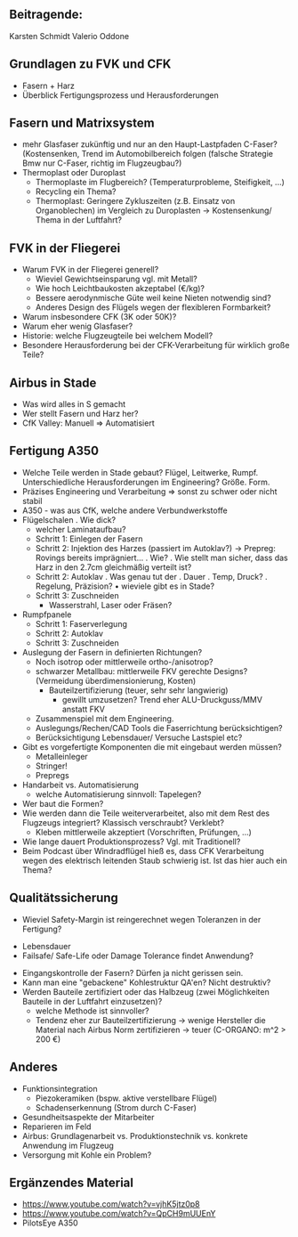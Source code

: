 Beitragende:
-------------------------------------
Karsten Schmidt
Valerio Oddone

Grundlagen zu FVK und CFK
----------------------------------------
* Fasern + Harz
* Überblick Fertigungsprozess und Herausforderungen
  
Fasern und Matrixsystem
---------------------------------
* mehr Glasfaser zukünftig und nur an den Haupt-Lastpfaden C-Faser? (Kostensenken, Trend im Automobilbereich folgen (falsche Strategie Bmw nur C-Faser, richtig im Flugzeugbau?)
* Thermoplast oder Duroplast
  - Thermoplaste im Flugbereich? (Temperaturprobleme, Steifigkeit, ...)
  - Recycling ein Thema?
  - Thermoplast: Geringere Zykluszeiten (z.B. Einsatz von Organoblechen) im Vergleich zu Duroplasten -> Kostensenkung/ Thema in der Luftfahrt?

FVK in der Fliegerei
----------------------------------
* Warum FVK in der Fliegerei generell?
  - Wieviel Gewichtseinsparung vgl. mit Metall?
  - Wie hoch Leichtbaukosten akzeptabel (€/kg)?
  - Bessere aerodynmische Güte weil keine Nieten notwendig sind?
  - Anderes Design des Flügels wegen der flexibleren Formbarkeit?
* Warum insbesondere CFK (3K oder 50K)?
* Warum eher wenig Glasfaser?
* Historie: welche Flugzeugteile bei welchem Modell?
* Besondere Herausforderung bei der CFK-Verarbeitung
  für wirklich große Teile?


Airbus in Stade
-----------------------------
* Was wird alles in S gemacht
* Wer stellt Fasern und Harz her?
* CfK Valley: Manuell => Automatisiert


Fertigung A350
------------------------------------------
* Welche Teile werden in Stade gebaut? Flügel, Leitwerke, Rumpf. 
  Unterschiedliche Herausforderungen im Engineering? Größe. Form.
* Präzises Engineering und Verarbeitung => sonst zu schwer oder nicht stabil
* A350 - was aus CfK, welche andere Verbundwerkstoffe
* Flügelschalen
    . Wie dick?
    - welcher Laminataufbau?
  - Schritt 1: Einlegen der Fasern
  - Schritt 2: Injektion des Harzes (passiert im Autoklav?) -> Prepreg: Rovings bereits imprägniert...
    . Wie?
    . Wie stellt man sicher, dass das Harz in den 2.7cm
      gleichmäßig verteilt ist?
  - Schritt 2: Autoklav
    . Was genau tut der
    . Dauer
    . Temp, Druck?
    . Regelung, Präzision?
    • wieviele gibt es in Stade?
  - Schritt 3: Zuschneiden
    - Wasserstrahl, Laser oder Fräsen?
* Rumpfpanele
  - Schritt 1: Faserverlegung
  - Schritt 2: Autoklav
  - Schritt 3: Zuschneiden
* Auslegung der Fasern in definierten Richtungen?
  - Noch isotrop oder mittlerweile ortho-/anisotrop?
  - schwarzer Metallbau: mittlerweile FKV gerechte Designs? (Vermeidung überdimensionierung, Kosten)
    - Bauteilzertifizierung (teuer, sehr sehr langwierig)
      - gewillt umzusetzen? Trend eher ALU-Druckguss/MMV anstatt FKV
  - Zusammenspiel mit dem Engineering.
  - Auslegungs/Rechen/CAD Tools die Faserrichtung berücksichtigen?
  - Berücksichtigung Lebensdauer/ Versuche Lastspiel etc?
* Gibt es vorgefertigte Komponenten die mit eingebaut werden müssen?
  - Metalleinleger
  - Stringer!
  - Prepregs
* Handarbeit vs. Automatisierung
  - welche Automatisierung sinnvoll: Tapelegen?
* Wer baut die Formen?
* Wie werden dann die Teile weiterverarbeitet, also mit dem Rest
  des Flugzeugs integriert? Klassisch verschraubt? Verklebt?
  - Kleben mittlerweile akzeptiert (Vorschriften, Prüfungen, ...)
* Wie lange dauert Produktionsprozess? Vgl. mit Traditionell?
* Beim Podcast über Windradflügel hieß es, dass CFK Verarbeitung wegen des elektrisch 
  leitenden Staub schwierig ist. Ist das hier auch ein Thema?

Qualitätssicherung
----------------------------------------
* Wieviel Safety-Margin ist reingerechnet wegen Toleranzen in der Fertigung?
 - Lebensdauer
 - Failsafe/ Safe-Life oder Damage Tolerance findet Anwendung?
* Eingangskontrolle der Fasern? Dürfen ja nicht gerissen sein.
* Kann man eine "gebackene" Kohlestruktur QA'en? Nicht destruktiv?
* Werden Bauteile zertifiziert oder das Halbzeug (zwei Möglichkeiten Bauteile in der Luftfahrt einzusetzen)?
  - welche Methode ist sinnvoller?
  - Tendenz eher zur Bauteilzertifizierung -> wenige Hersteller die Material nach Airbus Norm zertifizieren -> teuer (C-ORGANO: m^2 > 200 €)


Anderes
-------------------------------------------
* Funktionsintegration
  - Piezokeramiken (bspw. aktive verstellbare Flügel)
  - Schadenserkennung (Strom durch C-Faser)
* Gesundheitsaspekte der Mitarbeiter
* Reparieren im Feld
* Airbus: Grundlagenarbeit vs. Produktionstechnik vs. konkrete Anwendung im Flugzeug
* Versorgung mit Kohle ein Problem?


Ergänzendes Material
-------------------------------------------
* https://www.youtube.com/watch?v=vjhK5jtz0p8
* https://www.youtube.com/watch?v=QpCH9mUUEnY  
* PilotsEye A350
